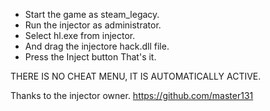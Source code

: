 - Start the game as steam_legacy.
- Run the injector as administrator.
- Select hl.exe from injector.
- And drag the injectore hack.dll file.
- Press the Inject button That's it.

THERE IS NO CHEAT MENU, IT IS AUTOMATICALLY ACTIVE.

Thanks to the injector owner.
https://github.com/master131
